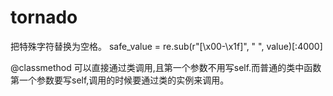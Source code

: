 tornado
===

把特殊字符替换为空格。
safe_value = re.sub(r"[\x00-\x1f]", " ", value)[:4000]

@classmethod 可以直接通过类调用,且第一个参数不用写self.而普通的类中函数第一个参数要写self,调用的时候要通过类的实例来调用。
